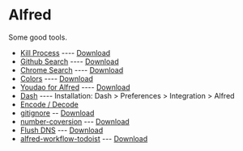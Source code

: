 # Alfred

Some good tools.

* [Kill Process](https://github.com/ngreenstein/alfred-process-killer) ---- [Download](http://www.packal.org/workflow/kill-process)
* [Github Search](https://github.com/pawelgrzybek/Alfred-github-search) ---- [Download](http://www.packal.org/workflow/github-search)
* [Chrome Search](https://github.com/cseeger/alfred-chrome-search) ---- [Download](http://www.packal.org/workflow/chrome-search)
* [Colors]() ---- [Download](http://www.packal.org/workflow/colors)
* [Youdao for Alfred](https://github.com/zgs225/alfred-youdao) ---- [Download](http://www.packal.org/workflow/youdao-alfred)
* [Dash](https://github.com/Kapeli/Dash-Alfred-Workflow) ---- Installation: Dash > Preferences > Integration > Alfred
* [Encode / Decode](https://github.com/willfarrell/alfred-encode-decode-workflow)
* [gitignore](https://github.com/jdno/alfred-gitignore) -- [Download](http://www.packal.org/workflow/gitignore)
* [number-coversion](https://github.com/oliverCJ/conversion-workflow) --- [Download](http://www.packal.org/workflow/jin-zhi-zhuan-huan)
* [Flush DNS](https://github.com/cdraeger/alfred2-flushdns-workflow) --- [Download](http://www.packal.org/workflow/flush-dns)
* [alfred-workflow-todoist](https://github.com/moranje/alfred-workflow-todoist) --- [Download](http://www.packal.org/workflow/alfred-workflow-todoist)
